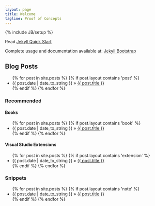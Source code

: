 ```yaml
---
layout: page
title: Welcome
tagline: Proof of Concepts
---
```

{% include JB/setup %}

Read [Jekyll Quick Start](http://jekyllbootstrap.com/usage/jekyll-quick-start.html)

Complete usage and documentation available at: [Jekyll Bootstrap](http://jekyllbootstrap.com)

    
## Blog Posts
<ul class="posts">
  {% for post in site.posts %}
    {% if post.layout contains 'post' %}
      <li><span>{{ post.date | date_to_string }}</span> &raquo; <a href="{{ BASE_PATH }}{{ post.url }}">{{ post.title }}</a></li>
    {% endif %}
  {% endfor %}
</ul>

### Recommended
#### Books
<ul class="posts">
  {% for post in site.posts %}
    {% if post.layout contains 'book' %}
      <li><span>{{ post.date | date_to_string }}</span> &raquo; <a href="{{ BASE_PATH }}{{ post.url }}">{{ post.title }}</a></li>
    {% endif %}
  {% endfor %}
</ul>

#### Visual Studio Extensions
<ul class="posts">
  {% for post in site.posts %}
    {% if post.layout contains 'extension' %}
      <li><span>{{ post.date | date_to_string }}</span> &raquo; <a href="{{ BASE_PATH }}{{ post.url }}">{{ post.title }}</a></li>
    {% endif %}
  {% endfor %}
</ul>

### Snippets
<ul class="posts">
  {% for post in site.posts %}
    {% if post.layout contains 'note' %}
      <li><span>{{ post.date | date_to_string }}</span> &raquo; <a href="{{ BASE_PATH }}{{ post.url }}">{{ post.title }}</a></li>
    {% endif %}
  {% endfor %}
</ul>
